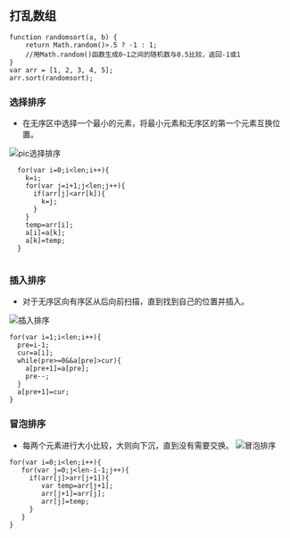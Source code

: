 
## 打乱数组
````
function randomsort(a, b) {
    return Math.random()>.5 ? -1 : 1;
    //用Math.random()函数生成0~1之间的随机数与0.5比较，返回-1或1
}
var arr = [1, 2, 3, 4, 5];
arr.sort(randomsort);
````



### 选择排序
+ 在无序区中选择一个最小的元素，将最小元素和无序区的第一个元素互换位置。

![pic选择排序](https://images2017.cnblogs.com/blog/849589/201710/849589-20171015224719590-1433219824.gif)

````
  for(var i=0;i<len;i++){
    k=i;
    for(var j=i+1;j<len;j++){
      if(arr[j]<arr[k]){
        k=j;
      }
    }
    temp=arr[i];
    a[i]=a[k];
    a[k]=temp;
  }


````


### 插入排序
+ 对于无序区向有序区从后向前扫描，直到找到自己的位置并插入。

![插入排序](https://images2017.cnblogs.com/blog/849589/201710/849589-20171015225645277-1151100000.gif)

````
for(var i=1;i<len;i++){
  pre=i-1;
  cur=a[i];
  while(pre>=0&&a[pre]>cur){
    a[pre+1]=a[pre];
    pre--;
  }
  a[pre+1]=cur;
}

````


### 冒泡排序
+ 每两个元素进行大小比较，大则向下沉，直到没有需要交换。
![冒泡排序](https://images2017.cnblogs.com/blog/849589/201710/849589-20171015223238449-2146169197.gif)

````
for(var i=0;i<len;i++){
   for(var j=0;j<len-i-1;j++){
     if(arr[j]>arr[j+1]){
        var temp=arr[j+1];
        arr[j+1]=arr[j];
        arr[j]=temp;
     }
   }
}
````